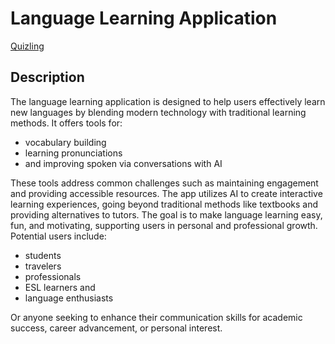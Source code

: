 # Language Learning Application

[Quizling](https://quizling-red.vercel.app/)

## Description

The language learning application is designed to help users effectively learn new languages by blending modern technology with traditional learning methods. It offers tools for:

- vocabulary building
- learning pronunciations
- and improving spoken via conversations with AI

These tools address common challenges such as maintaining engagement and providing accessible resources. The app utilizes AI to create interactive learning experiences, going beyond traditional methods like textbooks and providing alternatives to tutors. The goal is to make language learning easy, fun, and motivating, supporting users in personal and professional growth. Potential users include:

- students
- travelers
- professionals
- ESL learners and
- language enthusiasts

Or anyone seeking to enhance their communication skills for academic success, career advancement, or personal interest.
